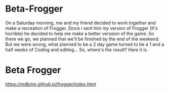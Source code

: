 # Beta-Frogger
On a Saturday morning, me and my friend decided to work together and make a recreation of Frogger. Since i sent him my version of Frogger (It's horrible) he decided to help me make a better verssion of the game. So there we go, we planned that we'll be finished by the end of the weekend. But we were wrong, what planned to be a 2 day game turned to be a 1 and a half weeks of Coding and editing... So, where's the result? Here it is.

# Beta Frogger
https://mdbrim.github.io/frogger/index.html
